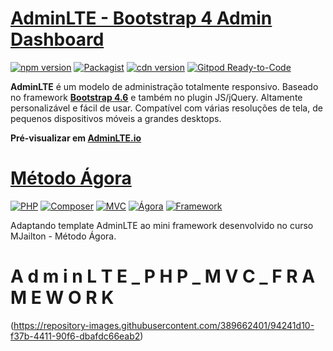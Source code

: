 # [AdminLTE - Bootstrap 4 Admin Dashboard](https://adminlte.io)

[![npm version](https://img.shields.io/npm/v/admin-lte/latest.svg)](https://www.npmjs.com/package/admin-lte)
[![Packagist](https://img.shields.io/packagist/v/almasaeed2010/adminlte.svg)](https://packagist.org/packages/almasaeed2010/adminlte)
[![cdn version](https://data.jsdelivr.com/v1/package/npm/admin-lte/badge)](https://www.jsdelivr.com/package/npm/admin-lte)
[![Gitpod Ready-to-Code](https://img.shields.io/badge/Gitpod-Ready--to--Code-blue?logo=gitpod)](https://gitpod.io/from-referrer/)

**AdminLTE** é um modelo de administração totalmente responsivo. Baseado no framework **[Bootstrap 4.6](https://getbootstrap.com/)** e também no plugin JS/jQuery.
Altamente personalizável e fácil de usar. Compatível com várias resoluções de tela, de pequenos dispositivos móveis a grandes desktops.

**Pré-visualizar em [AdminLTE.io](https://adminlte.io/themes/v3)**


# [Método Ágora](https://mjailton.com.br)

[![PHP](https://img.shields.io/badge/php-%5E7.1.3-blue?logo=php)](https://www.php.net/)
[![Composer](https://img.shields.io/badge/Composer-2.1.5-yellowgreen?logo=composer)](https://getcomposer.org/)
[![MVC](https://img.shields.io/badge/Padrão-MVC-blue?logo=mvc)](https://mjailton.com.br/)
[![Ágora](https://img.shields.io/badge/MJailton-M%C3%A9todo%20%C3%81gora-blue)](https://mjailton.com.br/)
[![Framework](https://img.shields.io/badge/MJailton-Mini%20Framework-blue)](https://mjailton.com.br/)

Adaptando template AdminLTE ao mini framework desenvolvido no curso MJailton - Método Ágora.


#  A d m i n L T E _ P H P _ M V C _ F R A M E W O R K
 
(https://repository-images.githubusercontent.com/389662401/94241d10-f37b-4411-90f6-dbafdc66eab2)
